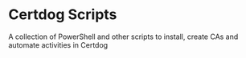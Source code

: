 # Certdog Scripts
A collection of PowerShell and other scripts to install, create CAs and automate activities in Certdog
